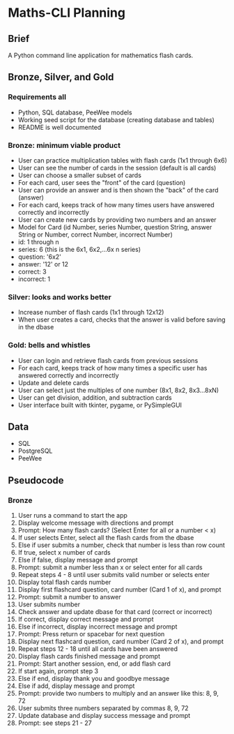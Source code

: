 # Maths-CLI Planning

## Brief

A Python command line application for mathematics flash cards.

## Bronze, Silver, and Gold

### Requirements all

- Python, SQL database, PeeWee models
- Working seed script for the database (creating database and tables)
- README is well documented

### Bronze: minimum viable product

- User can practice multiplication tables with flash cards (1x1 through 6x6)
- User can see the number of cards in the session (default is all cards)
- User can choose a smaller subset of cards
- For each card, user sees the "front" of the card (question)
- User can provide an answer and is then shown the "back" of the card (answer)
- For each card, keeps track of how many times users have answered correctly and incorrectly
- User can create new cards by providing two numbers and an answer
- Model for Card (id Number, series Number, question String, answer String or Number, correct Number, incorrect Number)
- id: 1 through n
- series: 6 (this is the 6x1, 6x2,...6x n series)
- question: '6x2'
- answer: '12' or 12
- correct: 3
- incorrect: 1

### Silver: looks and works better

- Increase number of flash cards (1x1 through 12x12)
- When user creates a card, checks that the answer is valid before saving in the dbase

### Gold: bells and whistles

- User can login and retrieve flash cards from previous sessions
- For each card, keeps track of how many times a specific user has answered correctly and incorrectly
- Update and delete cards
- User can select just the multiples of one number (8x1, 8x2, 8x3...8xN)
- User can get division, addition, and subtraction cards
- User interface built with tkinter, pygame, or PySimpleGUI

## Data

- SQL
- PostgreSQL
- PeeWee

## Pseudocode

### Bronze

1. User runs a command to start the app
2. Display welcome message with directions and prompt
3. Prompt: How many flash cards? (Select Enter for all or a number < x)
4. If user selects Enter, select all the flash cards from the dbase
5. Else if user submits a number, check that number is less than row count
6. If true, select x number of cards
7. Else if false, display message and prompt
8. Prompt: submit a number less than x or select enter for all cards
9. Repeat steps 4 - 8 until user submits valid number or selects enter
10. Display total flash cards number
11. Display first flashcard question, card number (Card 1 of x), and prompt
12. Prompt: submit a number to answer
13. User submits number
14. Check answer and update dbase for that card (correct or incorrect)
15. If correct, display correct message and prompt
16. Else if incorrect, display incorrect message and prompt
17. Prompt: Press return or spacebar for next question
18. Display next flashcard question, card number (Card 2 of x), and prompt
19. Repeat steps 12 - 18 until all cards have been answered
20. Display flash cards finished message and prompt
21. Prompt: Start another session, end, or add flash card
22. If start again, prompt step 3
23. Else if end, display thank you and goodbye message
24. Else if add, display message and prompt
25. Prompt: provide two numbers to multiply and an answer like this: 8, 9, 72
26. User submits three numbers separated by commas 8, 9, 72
27. Update database and display success message and prompt
28. Prompt: see steps 21 - 27
